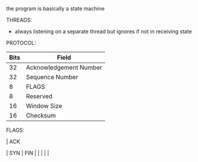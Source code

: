 the program is basically a state machine

THREADS:
- always listening on a separate thread but ignores if not in receiving state


PROTOCOL:

 Bits |    Field
------|----------------------------
  32  |  Acknowledgement Number
  32  |  Sequence Number
   8  |  FLAGS
   8  |  Reserved
  16  |  Window Size
  16  |  Checksum

FLAGS:

| ACK

| SYN
| FIN
| 
|
|
|
|
  
